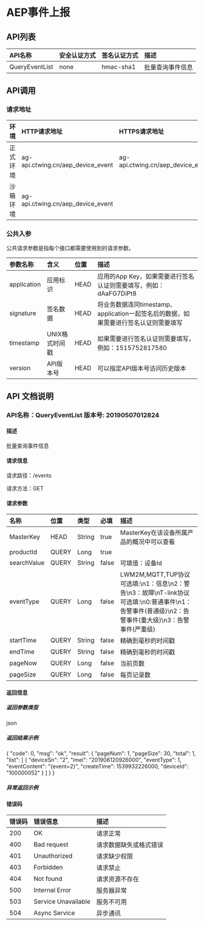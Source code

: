 # AEP事件上报
## API列表
|API名称 | 安全认证方式 | 签名认证方式 | 描述 |
|:-------|:------|:--------|:--------|
|QueryEventList|none|hmac-sha1|批量查询事件信息|

## API调用
### 请求地址

|环境 | HTTP请求地址  | HTTPS请求地址 |
|:-------|:------|:--------|
|正式环境|ag-api.ctwing.cn/aep_device_event|ag-api.ctwing.cn/aep_device_event|
|沙箱环境|ag-api.ctwing.cn/aep_device_event||

### 公共入参

公共请求参数是指每个接口都需要使用到的请求参数。

|参数名称 | 含义  | 位置 | 描述|
|:-------|:------|:--------|:--------|
|application|应用标识|HEAD|应用的App Key，如果需要进行签名认证则需要填写，例如：dAaFG7DiPt8|
|signature|签名数据|HEAD|将业务数据连同timestamp、application一起签名后的数据，如果需要进行签名认证则需要填写|
|timestamp|UNIX格式时间戳|HEAD|如果需要进行签名认证则需要填写，例如：1515752817580|
|version|API版本号|HEAD|可以指定API版本号访问历史版本|

## API 文档说明
### API名称：QueryEventList   版本号: 20190507012824

#### 描述

批量查询事件信息

#### 请求信息

请求路径：/events

请求方法：GET

#### 请求参数

|名称 | 位置| 类型| 必填| 描述|
|:-------|:------|:--------|:--------|:--------|
|MasterKey|HEAD|String|true|MasterKey在该设备所属产品的概况中可以查看|
|productId|QUERY|Long|true||
|searchValue|QUERY|String|false|可填值：设备Id|
|eventType|QUERY|Long|false|LWM2M,MQTT,TUP协议可选填:\n1：信息\n2：警告\n3：故障\nT-link协议可选填:\n0:普通事件\n1：告警事件(普通级)\n2：告警事件(重大级)\n3：告警事件(严重级)|
|startTime|QUERY|String|false|精确到毫秒的时间戳|
|endTime|QUERY|String|false|精确到毫秒的时间戳|
|pageNow|QUERY|Long|false|当前页数|
|pageSize|QUERY|Long|false|每页记录数|


#### 返回信息

##### 返回参数类型
json

##### 返回结果示例
{
  "code": 0,
  "msg": "ok",
  "result": {
    "pageNum": 1,
    "pageSize": 30,
    "total": 1,
    "list": [
      {
        "deviceSn": "2",
        "imei": "201906120926000",
        "eventType": 1,
        "eventContent": "{event=2}",
        "createTime": 1539932226000,
        "deviceId": "100000052"
      }
    ]
  }
}

##### 异常返回示例


#### 错误码

|错误码 | 错误信息| 描述|
|:-------|:------|:--------|
|200|OK|请求正常|
|400|Bad request|请求数据缺失或格式错误|
|401|Unauthorized|请求缺少权限|
|403|Forbidden|请求禁止|
|404|Not found|请求资源不存在|
|500|Internal Error|服务器异常|
|503|Service Unavailable|服务不可用|
|504|Async Service|异步通讯|

